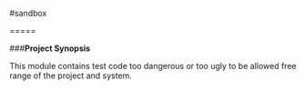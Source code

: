 #sandbox

=====

###**Project Synopsis**

This module contains test code too dangerous or too ugly to be allowed free range of the project and system.
